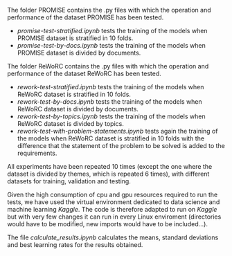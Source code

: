
The folder PROMISE contains the .py files with which the operation and performance of the dataset PROMISE has been tested.

- *promise-test-stratified.ipynb* tests the training of the models when PROMISE dataset is stratified in 10 folds. 
- *promise-test-by-docs.ipynb* tests the training of the models when PROMISE dataset is divided by documents.

The folder ReWoRC contains the .py files with which the operation and performance of the dataset ReWoRC has been tested.

- *rework-test-stratified.ipynb* tests the training of the models when ReWoRC dataset is stratified in 10 folds.
- *rework-test-by-docs.ipynb* tests the training of the models when ReWoRC dataset is divided by documents.
- *rework-test-by-topics.ipynb* tests the training of the models when ReWoRC dataset is divided by topics.
- *rework-test-with-problem-statements.ipynb* tests again the training of the models when ReWoRC dataset is stratified in 10 folds with the difference that the statement of the problem to be solved is added to the requirements.

All experiments have been repeated 10 times (except the one where the dataset is divided by themes, which is repeated 6 times), with different datasets for training, validation and testing.

Given the high consumption of cpu and gpu resources required to run the tests, we have used the virtual environment dedicated to data science and machine learning *Kaggle*. The code is therefore adapted to run on *Kaggle* but with very few changes it can run in every Linux enviroment (directories would have to be modified, new imports would have to be included...).

The file *calculate_results.ipynb* calculates the means, standard deviations and best learning rates for the results obtained.

